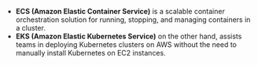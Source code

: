 - **ECS (Amazon Elastic Container Service)** is a scalable container orchestration solution for running, stopping, and managing containers in a cluster. 
- **EKS (Amazon Elastic Kubernetes Service)** on the other hand, assists teams in deploying Kubernetes clusters on AWS without the need to manually install Kubernetes on EC2 instances.

